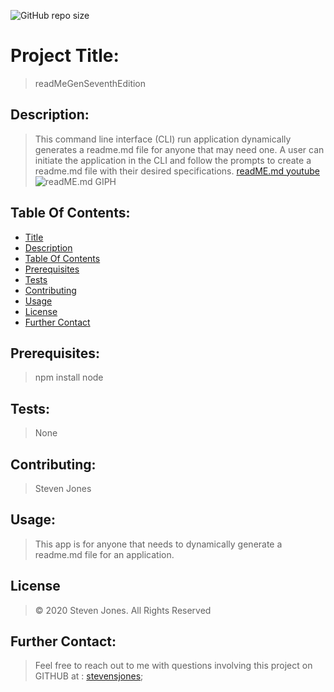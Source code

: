 ![GitHub repo size](https://img.shields.io/github/repo-size/stevensjones/readMeGenSeventhEdition)

# Project Title: 
> readMeGenSeventhEdition

## Description: 
> This command line interface (CLI) run application dynamically generates a readme.md file for anyone that may need one. A user can initiate the application in the CLI and follow the prompts to create a readme.md file with their desired specifications.
> [readME.md youtube](https://youtu.be/aZTx6vYMvvM)
> ![readME.md GIPH]()

## Table Of Contents:
- [Title](#Title)
- [Description](#Description)
- [Table Of Contents](#TableOfContents)
- [Prerequisites](#Prerequisites)
- [Tests](#Tests)
- [Contributing](#Contributing)
- [Usage](#Usage) 
- [License](#License)
- [Further Contact](#FurtherContact)

## Prerequisites:
> npm install node
    
## Tests:
> None
    
## Contributing:
> Steven Jones

## Usage:
> This app is for anyone that needs to dynamically generate a readme.md file for an application.

## License
> © 2020 Steven Jones. All Rights Reserved  

## Further Contact:
> Feel free to reach out to me with questions involving this project on GITHUB at : [stevensjones](https://github.com/stevensjones);
